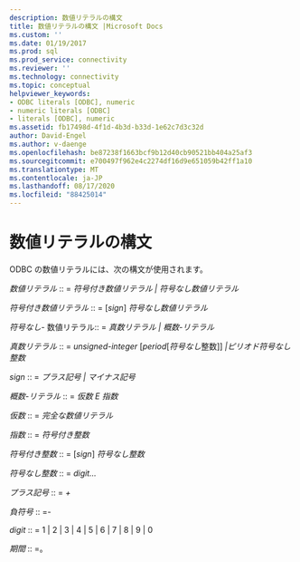 ```yaml
---
description: 数値リテラルの構文
title: 数値リテラルの構文 |Microsoft Docs
ms.custom: ''
ms.date: 01/19/2017
ms.prod: sql
ms.prod_service: connectivity
ms.reviewer: ''
ms.technology: connectivity
ms.topic: conceptual
helpviewer_keywords:
- ODBC literals [ODBC], numeric
- numeric literals [ODBC]
- literals [ODBC], numeric
ms.assetid: fb17498d-4f1d-4b3d-b33d-1e62c7d3c32d
author: David-Engel
ms.author: v-daenge
ms.openlocfilehash: be87238f1663bcf9b12d40cb90521bb404a25af3
ms.sourcegitcommit: e700497f962e4c2274df16d9e651059b42ff1a10
ms.translationtype: MT
ms.contentlocale: ja-JP
ms.lasthandoff: 08/17/2020
ms.locfileid: "88425014"
---
```

# <a name="numeric-literal-syntax"></a>数値リテラルの構文
ODBC の数値リテラルには、次の構文が使用されます。  
  
 *数値リテラル* :: = *符号付き数値リテラル &#124; 符号なし数値リテラル*  
  
 *符号付き数値リテラル* :: = [*sign*] *符号なし数値リテラル*  
  
 *符号なし-* 数値リテラル:: = *真数リテラル &#124; 概数-リテラル*  
  
 *真数リテラル* :: = *unsigned-integer* [*period*[*符号なし*整数]] *&#124;ピリオド符号なし整数*  
  
 *sign* :: = *プラス記号 &#124; マイナス記号*  
  
 *概数-リテラル* :: = *仮数 E 指数*  
  
 *仮数* :: = *完全な数値リテラル*  
  
 *指数* :: = *符号付き整数*  
  
 *符号付き整数* :: = [*sign*] *符号なし整数*  
  
 *符号なし整数* :: = *digit...*  
  
 *プラス記号* :: = *+*  
  
 *負符号* :: =-  
  
 *digit* :: = 1 &#124; 2 &#124; 3 &#124; 4 &#124; 5 &#124; 6 &#124; 7 &#124; 8 &#124; 9 &#124; 0  
  
 *期間* :: =。
